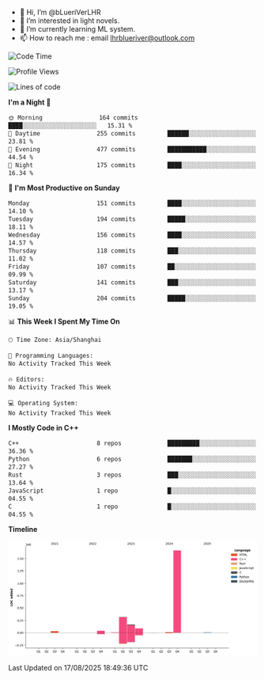 - 👋 Hi, I’m @bLueriVerLHR
- 👀 I’m interested in light novels.
- 🌱 I’m currently learning ML system.
- 📫 How to reach me : email lhrblueriver@outlook.com

<!--START_SECTION:waka-->
![Code Time](http://img.shields.io/badge/Code%20Time-403%20hrs%2021%20mins-blue)

![Profile Views](http://img.shields.io/badge/Profile%20Views-0-blue)

![Lines of code](https://img.shields.io/badge/From%20Hello%20World%20I%27ve%20Written-2.3%20million%20lines%20of%20code-blue)

**I'm a Night 🦉** 

```text
🌞 Morning                164 commits         ████░░░░░░░░░░░░░░░░░░░░░   15.31 % 
🌆 Daytime                255 commits         ██████░░░░░░░░░░░░░░░░░░░   23.81 % 
🌃 Evening                477 commits         ███████████░░░░░░░░░░░░░░   44.54 % 
🌙 Night                  175 commits         ████░░░░░░░░░░░░░░░░░░░░░   16.34 % 
```
📅 **I'm Most Productive on Sunday** 

```text
Monday                   151 commits         ████░░░░░░░░░░░░░░░░░░░░░   14.10 % 
Tuesday                  194 commits         █████░░░░░░░░░░░░░░░░░░░░   18.11 % 
Wednesday                156 commits         ████░░░░░░░░░░░░░░░░░░░░░   14.57 % 
Thursday                 118 commits         ███░░░░░░░░░░░░░░░░░░░░░░   11.02 % 
Friday                   107 commits         ██░░░░░░░░░░░░░░░░░░░░░░░   09.99 % 
Saturday                 141 commits         ███░░░░░░░░░░░░░░░░░░░░░░   13.17 % 
Sunday                   204 commits         █████░░░░░░░░░░░░░░░░░░░░   19.05 % 
```


📊 **This Week I Spent My Time On** 

```text
🕑︎ Time Zone: Asia/Shanghai

💬 Programming Languages: 
No Activity Tracked This Week

🔥 Editors: 
No Activity Tracked This Week

💻 Operating System: 
No Activity Tracked This Week
```

**I Mostly Code in C++** 

```text
C++                      8 repos             █████████░░░░░░░░░░░░░░░░   36.36 % 
Python                   6 repos             ███████░░░░░░░░░░░░░░░░░░   27.27 % 
Rust                     3 repos             ███░░░░░░░░░░░░░░░░░░░░░░   13.64 % 
JavaScript               1 repo              █░░░░░░░░░░░░░░░░░░░░░░░░   04.55 % 
C                        1 repo              █░░░░░░░░░░░░░░░░░░░░░░░░   04.55 % 
```



**Timeline**

![Lines of Code chart](https://raw.githubusercontent.com/bLueriVerLHR/bLueriVerLHR/main/assets/bar_graph.png)


 Last Updated on 17/08/2025 18:49:36 UTC
<!--END_SECTION:waka-->
